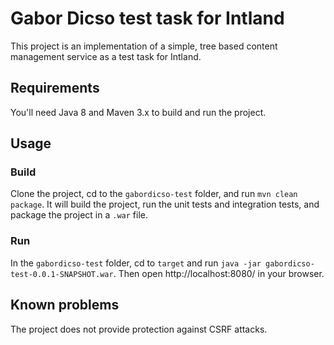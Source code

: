 # Gabor Dicso test task for Intland
This project is an implementation of a simple, tree based content management service as a test task for Intland.
## Requirements
You'll need Java 8 and Maven 3.x to build and run the project.
## Usage
### Build
Clone the project, cd to the `gabordicso-test` folder, and run `mvn clean package`. It will build the project, run the unit tests and integration tests, and package the project in a `.war` file.
### Run
In the `gabordicso-test` folder, cd to `target` and run `java -jar gabordicso-test-0.0.1-SNAPSHOT.war`. Then open http://localhost:8080/ in your browser.
## Known problems
The project does not provide protection against CSRF attacks.
